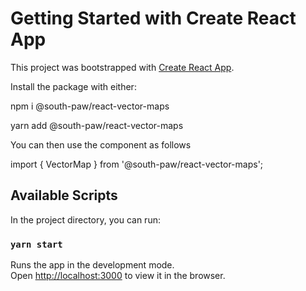 # Getting Started with Create React App

This project was bootstrapped with [Create React App](https://github.com/facebook/create-react-app).

Install the package with either:

npm i @south-paw/react-vector-maps

yarn add @south-paw/react-vector-maps

You can then use the component as follows

import { VectorMap } from '@south-paw/react-vector-maps';

## Available Scripts

In the project directory, you can run:

### `yarn start`

Runs the app in the development mode.\
Open [http://localhost:3000](http://localhost:3000) to view it in the browser.




